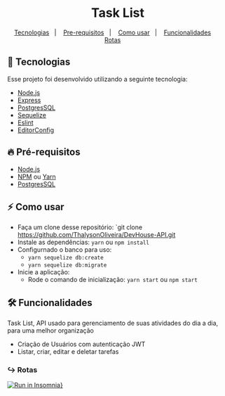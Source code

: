 
<h1 align="center">Task List</h1>

<p align="center">
  <a href="#tecnologia">Tecnologias</a>&nbsp;&nbsp;&nbsp;|&nbsp;&nbsp;&nbsp;
  <a href="#pre-requisitos">Pre-requisitos</a>&nbsp;&nbsp;&nbsp;|&nbsp;&nbsp;&nbsp;
  <a href="#como-usar">Como usar</a>&nbsp;&nbsp;&nbsp;|&nbsp;&nbsp;&nbsp;
  <a href="#funcionalidades">Funcionalidades</a>&nbsp;&nbsp;&nbsp;&nbsp;&nbsp;&nbsp;
  <a href="#rotas">Rotas</a>&nbsp;&nbsp;&nbsp;&nbsp;&nbsp;&nbsp;
</p>

<a id="tecnologia"></a>
## 🚀 Tecnologias

Esse projeto foi desenvolvido utilizando a seguinte tecnologia:

- [Node.js](https://nodejs.org/en/)
- [Express](https://expressjs.com/pt-br/)
- [PostgresSQL](https://www.postgresql.org/)
- [Sequelize](https://sequelize.org/master/index.html)
- [Eslint](https://eslint.org/)
- [EditorConfig](https://editorconfig.org/ )

<a id="pre-requisitos"></a>
## :fire: **Pré-requisitos**

- [Node.js](https://nodejs.org/en/)
- [NPM](https://www.npmjs.com/) ou [Yarn](https://yarnpkg.com/)
- [PostgresSQL](https://www.postgresql.org/)


<a id="como-usar"></a>
## :zap: Como usar

- Faça um clone desse repositório: `git clone https://github.com/ThalysonOliveira/DevHouse-API.git
- Instale as dependências: `yarn` ou `npm install`
- Configurnado o banco para uso:
   - `yarn sequelize db:create`
   - `yarn sequelize db:migrate`
- Inicie a aplicação:
   - Rode o comando de inicialização: `yarn start` ou `npm start`

<a id="funcionalidades"></a>
## 🛠️ Funcionalidades

Task List, API usado para gerenciamento de suas atividades do dia a dia, para uma melhor organização
- Criação de Usuários com autenticação JWT
- Listar, criar, editar e deletar tarefas

<a id="rotas"></a>
### ↪︎ Rotas
[![Run in Insomnia}](https://insomnia.rest/images/run.svg)](https://insomnia.rest/run/?label=Task%20List&uri=%7B%22_type%22%3A%22export%22%2C%22__export_format%22%3A4%2C%22__export_date%22%3A%222020-12-22T17%3A49%3A42.816Z%22%2C%22__export_source%22%3A%22insomnia.desktop.app%3Av2020.4.0%22%2C%22resources%22%3A%5B%7B%22_id%22%3A%22req_b9612ce0d72741dab9ce55b1d1d909ce%22%2C%22parentId%22%3A%22fld_e2d357a0439445489996e1a67b40d916%22%2C%22modified%22%3A1603675747600%2C%22created%22%3A1603675696493%2C%22url%22%3A%22%7B%7B%20base_url%20%7D%7D%2Ftasks%22%2C%22name%22%3A%22List%20All%22%2C%22description%22%3A%22%22%2C%22method%22%3A%22GET%22%2C%22body%22%3A%7B%7D%2C%22parameters%22%3A%5B%5D%2C%22headers%22%3A%5B%5D%2C%22authentication%22%3A%7B%22type%22%3A%22bearer%22%2C%22token%22%3A%22eyJhbGciOiJIUzI1NiIsInR5cCI6IkpXVCJ9.eyJpZCI6MTIsImlhdCI6MTYwMzY3MDg2NCwiZXhwIjoxNjA0Mjc1NjY0fQ.7d1UVScH8B44FCtDN0hYcQzK3ZlCgvJz0hM1uw4vNO4%22%7D%2C%22metaSortKey%22%3A-1603675696493%2C%22isPrivate%22%3Afalse%2C%22settingStoreCookies%22%3Atrue%2C%22settingSendCookies%22%3Atrue%2C%22settingDisableRenderRequestBody%22%3Afalse%2C%22settingEncodeUrl%22%3Atrue%2C%22settingRebuildPath%22%3Atrue%2C%22settingFollowRedirects%22%3A%22global%22%2C%22_type%22%3A%22request%22%7D%2C%7B%22_id%22%3A%22fld_e2d357a0439445489996e1a67b40d916%22%2C%22parentId%22%3A%22fld_c25bb6095fa64ba4b94dffd484748b82%22%2C%22modified%22%3A1603673736214%2C%22created%22%3A1603673736214%2C%22name%22%3A%22Task%22%2C%22description%22%3A%22%22%2C%22environment%22%3A%7B%7D%2C%22environmentPropertyOrder%22%3Anull%2C%22metaSortKey%22%3A-1603673736214%2C%22_type%22%3A%22request_group%22%7D%2C%7B%22_id%22%3A%22fld_c25bb6095fa64ba4b94dffd484748b82%22%2C%22parentId%22%3A%22wrk_4f74f8762992462ca7475322ba3816bf%22%2C%22modified%22%3A1601435351025%2C%22created%22%3A1601435351025%2C%22name%22%3A%22TaskList%22%2C%22description%22%3A%22%22%2C%22environment%22%3A%7B%7D%2C%22environmentPropertyOrder%22%3Anull%2C%22metaSortKey%22%3A-1601435351025%2C%22_type%22%3A%22request_group%22%7D%2C%7B%22_id%22%3A%22wrk_4f74f8762992462ca7475322ba3816bf%22%2C%22parentId%22%3Anull%2C%22modified%22%3A1600458951062%2C%22created%22%3A1600458951062%2C%22name%22%3A%22Insomnia%22%2C%22description%22%3A%22%22%2C%22scope%22%3Anull%2C%22_type%22%3A%22workspace%22%7D%2C%7B%22_id%22%3A%22req_06a0a7a5a2e9459f9860ee7bad37b131%22%2C%22parentId%22%3A%22fld_e2d357a0439445489996e1a67b40d916%22%2C%22modified%22%3A1603677446319%2C%22created%22%3A1603676647625%2C%22url%22%3A%22%7B%7B%20base_url%20%7D%7D%2Ftasks%2F7%22%2C%22name%22%3A%22Concluindo%20Tarefa%22%2C%22description%22%3A%22%22%2C%22method%22%3A%22PUT%22%2C%22body%22%3A%7B%22mimeType%22%3A%22application%2Fjson%22%2C%22text%22%3A%22%7B%5Cn%5Ct%5C%22check%5C%22%3A%20true%5Cn%7D%22%7D%2C%22parameters%22%3A%5B%5D%2C%22headers%22%3A%5B%7B%22name%22%3A%22Content-Type%22%2C%22value%22%3A%22application%2Fjson%22%2C%22id%22%3A%22pair_ac1b01ba6db145ac91d3023b33fab6b9%22%7D%5D%2C%22authentication%22%3A%7B%22type%22%3A%22bearer%22%2C%22token%22%3A%22eyJhbGciOiJIUzI1NiIsInR5cCI6IkpXVCJ9.eyJpZCI6MTIsImlhdCI6MTYwMzY3MDg2NCwiZXhwIjoxNjA0Mjc1NjY0fQ.7d1UVScH8B44FCtDN0hYcQzK3ZlCgvJz0hM1uw4vNO4%22%7D%2C%22metaSortKey%22%3A-1603674720327.5%2C%22isPrivate%22%3Afalse%2C%22settingStoreCookies%22%3Atrue%2C%22settingSendCookies%22%3Atrue%2C%22settingDisableRenderRequestBody%22%3Afalse%2C%22settingEncodeUrl%22%3Atrue%2C%22settingRebuildPath%22%3Atrue%2C%22settingFollowRedirects%22%3A%22global%22%2C%22_type%22%3A%22request%22%7D%2C%7B%22_id%22%3A%22req_c794eb21d3fe42e89801365faf0aef95%22%2C%22parentId%22%3A%22fld_e2d357a0439445489996e1a67b40d916%22%2C%22modified%22%3A1603678088451%2C%22created%22%3A1603677772927%2C%22url%22%3A%22%7B%7B%20base_url%20%7D%7D%2Ftasks%2F8%22%2C%22name%22%3A%22Delete%22%2C%22description%22%3A%22%22%2C%22method%22%3A%22DELETE%22%2C%22body%22%3A%7B%7D%2C%22parameters%22%3A%5B%5D%2C%22headers%22%3A%5B%5D%2C%22authentication%22%3A%7B%22type%22%3A%22bearer%22%2C%22token%22%3A%22eyJhbGciOiJIUzI1NiIsInR5cCI6IkpXVCJ9.eyJpZCI6MTIsImlhdCI6MTYwMzY3MDg2NCwiZXhwIjoxNjA0Mjc1NjY0fQ.7d1UVScH8B44FCtDN0hYcQzK3ZlCgvJz0hM1uw4vNO4%22%7D%2C%22metaSortKey%22%3A-1603674232244.75%2C%22isPrivate%22%3Afalse%2C%22settingStoreCookies%22%3Atrue%2C%22settingSendCookies%22%3Atrue%2C%22settingDisableRenderRequestBody%22%3Afalse%2C%22settingEncodeUrl%22%3Atrue%2C%22settingRebuildPath%22%3Atrue%2C%22settingFollowRedirects%22%3A%22global%22%2C%22_type%22%3A%22request%22%7D%2C%7B%22_id%22%3A%22req_462f4ede83284805bd2e5065012fba96%22%2C%22parentId%22%3A%22fld_e2d357a0439445489996e1a67b40d916%22%2C%22modified%22%3A1603676192840%2C%22created%22%3A1603673744162%2C%22url%22%3A%22%7B%7B%20base_url%20%7D%7D%2Ftasks%22%2C%22name%22%3A%22Store%22%2C%22description%22%3A%22%22%2C%22method%22%3A%22POST%22%2C%22body%22%3A%7B%22mimeType%22%3A%22application%2Fjson%22%2C%22text%22%3A%22%7B%5Cn%5Ct%5C%22task%5C%22%3A%20%5C%22Estudando%20js%5C%22%5Cn%7D%22%7D%2C%22parameters%22%3A%5B%5D%2C%22headers%22%3A%5B%7B%22name%22%3A%22Content-Type%22%2C%22value%22%3A%22application%2Fjson%22%2C%22id%22%3A%22pair_a43e8c39cc594f4386a1e49d4a040b7a%22%7D%5D%2C%22authentication%22%3A%7B%22type%22%3A%22bearer%22%2C%22token%22%3A%22eyJhbGciOiJIUzI1NiIsInR5cCI6IkpXVCJ9.eyJpZCI6MTIsImlhdCI6MTYwMzY3MDg2NCwiZXhwIjoxNjA0Mjc1NjY0fQ.7d1UVScH8B44FCtDN0hYcQzK3ZlCgvJz0hM1uw4vNO4%22%7D%2C%22metaSortKey%22%3A-1603673744162%2C%22isPrivate%22%3Afalse%2C%22settingStoreCookies%22%3Atrue%2C%22settingSendCookies%22%3Atrue%2C%22settingDisableRenderRequestBody%22%3Afalse%2C%22settingEncodeUrl%22%3Atrue%2C%22settingRebuildPath%22%3Atrue%2C%22settingFollowRedirects%22%3A%22global%22%2C%22_type%22%3A%22request%22%7D%2C%7B%22_id%22%3A%22req_1d3e72e6624141f0b16e4380800700a5%22%2C%22parentId%22%3A%22fld_32813d590d8c41aa9d0de64142af3b05%22%2C%22modified%22%3A1603670862880%2C%22created%22%3A1603417415379%2C%22url%22%3A%22http%3A%2F%2Flocalhost%3A3333%2Fsessions%22%2C%22name%22%3A%22Session%20Store%22%2C%22description%22%3A%22%22%2C%22method%22%3A%22POST%22%2C%22body%22%3A%7B%22mimeType%22%3A%22application%2Fjson%22%2C%22text%22%3A%22%7B%5Cn%5Ct%5C%22email%5C%22%3A%20%5C%22gustavo%40gmail.com%5C%22%2C%5Cn%5Ct%5C%22password%5C%22%3A%20%5C%22123321%5C%22%5Cn%7D%22%7D%2C%22parameters%22%3A%5B%5D%2C%22headers%22%3A%5B%7B%22name%22%3A%22Content-Type%22%2C%22value%22%3A%22application%2Fjson%22%2C%22id%22%3A%22pair_df09267a15234ff6b758a18f731658a2%22%7D%5D%2C%22authentication%22%3A%7B%7D%2C%22metaSortKey%22%3A-1603211131840%2C%22isPrivate%22%3Afalse%2C%22settingStoreCookies%22%3Atrue%2C%22settingSendCookies%22%3Atrue%2C%22settingDisableRenderRequestBody%22%3Afalse%2C%22settingEncodeUrl%22%3Atrue%2C%22settingRebuildPath%22%3Atrue%2C%22settingFollowRedirects%22%3A%22global%22%2C%22_type%22%3A%22request%22%7D%2C%7B%22_id%22%3A%22fld_32813d590d8c41aa9d0de64142af3b05%22%2C%22parentId%22%3A%22fld_c25bb6095fa64ba4b94dffd484748b82%22%2C%22modified%22%3A1603210737259%2C%22created%22%3A1603210737259%2C%22name%22%3A%22Session%22%2C%22description%22%3A%22%22%2C%22environment%22%3A%7B%7D%2C%22environmentPropertyOrder%22%3Anull%2C%22metaSortKey%22%3A-1603210737259%2C%22_type%22%3A%22request_group%22%7D%2C%7B%22_id%22%3A%22req_f2770fcd4abb446ea94d96f9a96377ba%22%2C%22parentId%22%3A%22fld_6e3b0420aad34ff288373923f8b39b8b%22%2C%22modified%22%3A1603672078410%2C%22created%22%3A1603670333691%2C%22url%22%3A%22http%3A%2F%2Flocalhost%3A3333%2Fusers%22%2C%22name%22%3A%22Update%22%2C%22description%22%3A%22%22%2C%22method%22%3A%22PUT%22%2C%22body%22%3A%7B%22mimeType%22%3A%22application%2Fjson%22%2C%22text%22%3A%22%7B%5Cn%5Ct%5C%22name%5C%22%3A%20%5C%22Gustavinho%5C%22%2C%5Cn%5Ct%5C%22email%5C%22%3A%20%5C%22gustavo%40gmail.com%5C%22%2C%5Cn%5Ct%5C%22oldPassword%5C%22%3A%20%5C%22123321%5C%22%2C%5Cn%5Ct%5C%22password%5C%22%3A%20%5C%22123456%5C%22%2C%5Cn%5Ct%5C%22confirmPassword%5C%22%3A%20%5C%22123456%5C%22%5Cn%7D%22%7D%2C%22parameters%22%3A%5B%5D%2C%22headers%22%3A%5B%7B%22name%22%3A%22Content-Type%22%2C%22value%22%3A%22application%2Fjson%22%2C%22id%22%3A%22pair_3aced4fdca0c44609f48e277e0438ceb%22%7D%5D%2C%22authentication%22%3A%7B%22type%22%3A%22bearer%22%2C%22token%22%3A%22eyJhbGciOiJIUzI1NiIsInR5cCI6IkpXVCJ9.eyJpZCI6MTIsImlhdCI6MTYwMzY3MDc5OCwiZXhwIjoxNjA0Mjc1NTk4fQ.KEuyIqaYtaEHSigIXjgOpcoltXxJPXwG8_wFfRAPzno%22%7D%2C%22metaSortKey%22%3A-1602086434460%2C%22isPrivate%22%3Afalse%2C%22settingStoreCookies%22%3Atrue%2C%22settingSendCookies%22%3Atrue%2C%22settingDisableRenderRequestBody%22%3Afalse%2C%22settingEncodeUrl%22%3Atrue%2C%22settingRebuildPath%22%3Atrue%2C%22settingFollowRedirects%22%3A%22global%22%2C%22_type%22%3A%22request%22%7D%2C%7B%22_id%22%3A%22fld_6e3b0420aad34ff288373923f8b39b8b%22%2C%22parentId%22%3A%22fld_c25bb6095fa64ba4b94dffd484748b82%22%2C%22modified%22%3A1602086416023%2C%22created%22%3A1602086416023%2C%22name%22%3A%22Users%22%2C%22description%22%3A%22%22%2C%22environment%22%3A%7B%7D%2C%22environmentPropertyOrder%22%3Anull%2C%22metaSortKey%22%3A-1602086416023%2C%22_type%22%3A%22request_group%22%7D%2C%7B%22_id%22%3A%22req_a7a583a83a264ed985a24a0146233370%22%2C%22parentId%22%3A%22fld_6e3b0420aad34ff288373923f8b39b8b%22%2C%22modified%22%3A1603671475081%2C%22created%22%3A1602086434410%2C%22url%22%3A%22%7B%7B%20base_url%20%7D%7D%2Fuser%22%2C%22name%22%3A%22Create%22%2C%22description%22%3A%22%22%2C%22method%22%3A%22POST%22%2C%22body%22%3A%7B%22mimeType%22%3A%22application%2Fjson%22%2C%22text%22%3A%22%7B%5Cn%5Ct%5C%22name%5C%22%3A%20%5C%22Gustavo%5C%22%2C%5Cn%5Ct%5C%22email%5C%22%3A%20%5C%22gustavo%40gmail.com%5C%22%2C%5Cn%5Ct%5C%22password%5C%22%3A%20%5C%22123321%5C%22%5Cn%7D%22%7D%2C%22parameters%22%3A%5B%5D%2C%22headers%22%3A%5B%7B%22name%22%3A%22Content-Type%22%2C%22value%22%3A%22application%2Fjson%22%2C%22id%22%3A%22pair_d5185eafe956478c826e3acecd45cb64%22%7D%5D%2C%22authentication%22%3A%7B%7D%2C%22metaSortKey%22%3A-1602086434410%2C%22isPrivate%22%3Afalse%2C%22settingStoreCookies%22%3Atrue%2C%22settingSendCookies%22%3Atrue%2C%22settingDisableRenderRequestBody%22%3Afalse%2C%22settingEncodeUrl%22%3Atrue%2C%22settingRebuildPath%22%3Atrue%2C%22settingFollowRedirects%22%3A%22global%22%2C%22_type%22%3A%22request%22%7D%2C%7B%22_id%22%3A%22env_156552dd7647507ff33f4f8eefe3b4a13ccdb7f9%22%2C%22parentId%22%3A%22wrk_4f74f8762992462ca7475322ba3816bf%22%2C%22modified%22%3A1603160410240%2C%22created%22%3A1600458951107%2C%22name%22%3A%22Base%20Environment%22%2C%22data%22%3A%7B%22base_url%22%3A%22http%3A%2F%2Flocalhost%3A3333%22%7D%2C%22dataPropertyOrder%22%3A%7B%22%26%22%3A%5B%22base_url%22%5D%7D%2C%22color%22%3Anull%2C%22isPrivate%22%3Afalse%2C%22metaSortKey%22%3A1600458951107%2C%22_type%22%3A%22environment%22%7D%2C%7B%22_id%22%3A%22jar_156552dd7647507ff33f4f8eefe3b4a13ccdb7f9%22%2C%22parentId%22%3A%22wrk_4f74f8762992462ca7475322ba3816bf%22%2C%22modified%22%3A1600458951109%2C%22created%22%3A1600458951109%2C%22name%22%3A%22Default%20Jar%22%2C%22cookies%22%3A%5B%5D%2C%22_type%22%3A%22cookie_jar%22%7D%2C%7B%22_id%22%3A%22spc_e34a9ae4052c470790536969b0ab1e9b%22%2C%22parentId%22%3A%22wrk_4f74f8762992462ca7475322ba3816bf%22%2C%22modified%22%3A1600458951064%2C%22created%22%3A1600458951064%2C%22fileName%22%3A%22Insomnia%22%2C%22contents%22%3A%22%22%2C%22contentType%22%3A%22yaml%22%2C%22_type%22%3A%22api_spec%22%7D%5D%7D)
